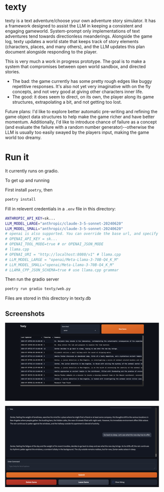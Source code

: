 # texty

texty is a text adventure/choose your own adventure story simulator. It has a framework designed to assist the LLM in keeping a consistent and engaging gameworld. System-prompt only implementations of text adventures tend towards directionless meanderings. Alongside the game log, texty updates a world state that keeps track of story elements (characters, places, and many others), and the LLM updates this plan document alongside responding to the player.

This is very much a work in progress prototype. The goal is to make a system that compromises between open world sandbox, and directed stories. 

- The bad: the game currently has some pretty rough edges like buggy repetitive responses. It's also not yet very imaginative with on the fly concepts, and not very good at giving other characters inner life.
- The good: it does seem to direct, on its own, the player along its game structures, extrapolating a bit, and not getting too lost.

Future plans: I'd like to explore better automatic pre-writing and refining the game object data structures to help make the game richer and have better momentum. Additionally, I'd like to introduce chance of failure as a concept (and evaluate the failure with a random number generator)--otherwise the LLM is usually too easily swayed by the players input, making the game world too dreamy.

# Run it

It currently runs on gradio.

To get up and running

First install `poetry`, then

```sh
poetry install
```

Fill in relevent credentials in a `.env` file in this directory:

```sh
ANTHROPIC_API_KEY=sk...
LLM_MODEL_LARGE="anthropic/claude-3-5-sonnet-20240620"
LLM_MODEL_SMALL="anthropic/claude-3-5-sonnet-20240620"
# openai is also supported. You can override the base url, and specify a json parsing mode
# OPENAI_API_KEY = sk...
# OPENAI_TOOL_MODE=true # or OPENAI_JSON_MODE
# llama.cpp
# OPENAI_URI = "http://localhost:8080/v1" # llama.cpp
# LLM_MODEL_LARGE = "openai/Meta-Llama-3-70B-Q4_K_M"
# LLM_MODEL_SMALL="openai/Meta-Llama-3-70B-Q4_K_M"
# LLAMA_CPP_JSON_SCHEMA=true # use llama.cpp grammar
```

Then run the gradio server

```sh
poetry run gradio texty/web.py
```

Files are stored in this directory in texty.db

## Screenshots

![Load Game](./img/loading.png)

![Game in Progress](./img/gameplay.png)

